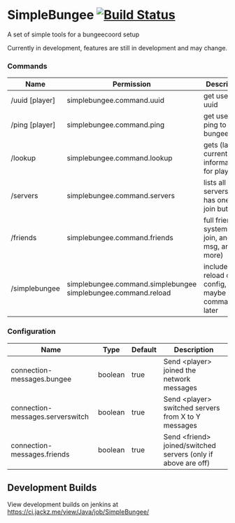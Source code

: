 # SimpleBungee [![Build Status](https://ci.jackz.me/view/Java/job/SimpleBungee/badge/icon)](https://ci.jackz.me/view/Java/job/SimpleBungee/)
A set of simple tools for a bungeecoord setup

Currently in development, features are still in development and may change.

### Commands
|  Name              |  Permission                                                     |  Description                                         |
|--------------------|-----------------------------------------------------------------|------------------------------------------------------|
| /uuid [player]     | simplebungee.command.uuid                                       | get users uuid                                       |
| /ping [player]     | simplebungee.command.ping                                       | get users ping to bungeecoord                        |
| /lookup <username> | simplebungee.command.lookup                                     | gets (last, or current) information for player       |
| /servers           | simplebungee.command.servers                                    | lists all servers and has one click join button      |
|  /friends          | simplebungee.command.friends                                    | full friend system (can join, and msg, and more)     |
| /simplebungee      |  simplebungee.command.simplebungee  simplebungee.command.reload | includes reload of config, maybe more commands later |

### Configuration

| Name                             |  Type   | Default |  Description |
|----------------------------------|---------|---------|--------------|
| connection-messages.bungee       | boolean | true    |  Send \<player> joined the network messages            |
| connection-messages.serverswitch | boolean | true    |  Send \<player> switched servers from X to Y messages            |
| connection-messages.friends      | boolean | true    |  Send \<friend> joined/switched servers (only if above are off)            |


## Development Builds
View development builds on jenkins at https://ci.jackz.me/view/Java/job/SimpleBungee/


